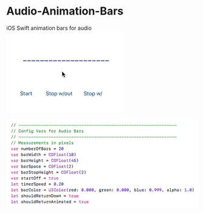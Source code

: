 # Audio-Animation-Bars
iOS Swift animation bars for audio
![alt text](https://raw.githubusercontent.com/evision1/Audio-Animation-Bars/master/audioAnimation.gif)


![alt text](https://raw.githubusercontent.com/evision1/Audio-Animation-Bars/master/audioBarConfig.png)
